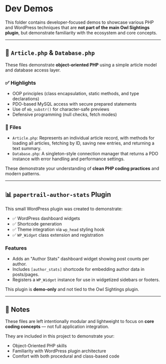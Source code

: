 # Dev Demos

This folder contains developer-focused demos to showcase various PHP and WordPress techniques that are **not part of the main Owl Sightings plugin**, but demonstrate familiarity with the ecosystem and core concepts.

---

## 🧱 `Article.php` & `Database.php`

These files demonstrate **object-oriented PHP** using a simple article model and database access layer.

### ✅ Highlights

- OOP principles (class encapsulation, static methods, and type declarations)
- PDO-based MySQL access with secure prepared statements
- Use of `mb_substr()` for character-safe previews
- Defensive programming (null checks, fetch modes)

### 📄 Files

- `Article.php`: Represents an individual article record, with methods for loading all articles, fetching by ID, saving new entries, and returning a text summary.
- `Database.php`: A singleton-style connection manager that returns a PDO instance with error handling and performance settings.

These demonstrate your understanding of **clean PHP coding practices** and modern patterns.

---

## 📊 `papertrail-author-stats` Plugin

This small WordPress plugin was created to demonstrate:

- ✅ WordPress dashboard widgets
- ✅ Shortcode generation
- ✅ Theme integration via `wp_head` styling hook
- ✅ `WP_Widget` class extension and registration

### Features

- Adds an "Author Stats" dashboard widget showing post counts per author.
- Includes `[author_stats]` shortcode for embedding author data in posts/pages.
- Registers a `WP_Widget` instance for use in widgetized sidebars or footers.

This plugin is **demo-only** and not tied to the Owl Sightings plugin.

---

## 📝 Notes

These files are left intentionally modular and lightweight to focus on **core coding concepts** — not full application integration.

They are included in this project to demonstrate your:

- Object-Oriented PHP skills
- Familiarity with WordPress plugin architecture
- Comfort with both procedural and class-based code

